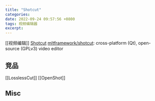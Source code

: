 ```yaml
---
title: "Shotcut"
categories: 
date: 2022-09-24 09:57:56 +0800
tags: 视频编辑器
excerpt: 
---
```


[[视频编辑]]
[Shotcut](https://www.shotcut.org/)
[mltframework/shotcut](https://github.com/mltframework/shotcut): cross-platform (Qt), open-source (GPLv3) video editor

## 竞品

[[LosslessCut]]
[[OpenShot]]



## Misc


